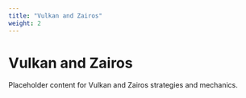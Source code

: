 ```yaml
---
title: "Vulkan and Zairos"
weight: 2
---
```


# Vulkan and Zairos

Placeholder content for Vulkan and Zairos strategies and mechanics.
